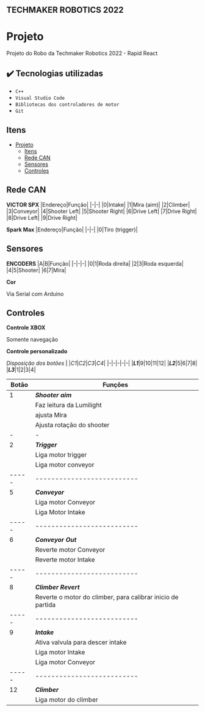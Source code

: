 ## TECHMAKER ROBOTICS 2022

# Projeto
Projeto do Robo da Techmaker Robotics 2022 - Rapid React

## ✔️ Tecnologias utilizadas

- ``C++``
- ``Visual Studio Code``
- ``Bibliotecas dos controladores de motor``
- ``Git``
## Itens

- [Projeto](#projeto)
  - [Itens](#itens)
  - [Rede CAN <a name = "CAN"></a>](#rede-can-)
  - [Sensores <a name = "Sensors"></a>](#sensores-)
  - [Controles <a name = "controls"></a>](#controles-)

## Rede CAN <a name = "CAN"></a>

**VICTOR SPX**
|Endereço|Função|
|-|-|
|0|Intake|
|1|Mira (aim)|
|2|Climber|
|3|Conveyor|
|4|Shooter Left|
|5|Shooter Right|
|6|Drive Left|
|7|Drive Right|
|8|Drive Left|
|9|Drive Right|

**Spark Max**
|Endereço|Função|
|-|-|
|0|Tiro (trigger)|

## Sensores <a name = "Sensors"></a>

**ENCODERS**
|A|B|Função|
|-|-|-|
|0|1|Roda direita|
|2|3|Roda esquerda|
|4|5|Shooter|
|6|7|Mira|

**Cor**

Via Serial com Arduino

## Controles <a name = "controls"></a>

**Controle XBOX**

Somente navegação

**Controle personalizado**

*Disposição dos botões*
| |_C1_|_C2_|_C3_|_C4_|
|-|-|-|-|-|
|**_L1_**|9|10|11|12|
|**_L2_**|5|6|7|8|
|**_L3_**|1|2|3|4|
  
|Botão|Funções|
|-|-|
|1|***Shooter aim***|
| |Faz leitura da Lumilight|
| |ajusta Mira|
| |Ajusta rotação do shooter|
|-|-|
|2|***Trigger***|
| |Liga motor trigger|
| |Liga motor conveyor|
|-----|--------------------------|
|5|***Conveyor***|
| |Liga motor Conveyor|
| |Liga Motor Intake|
|-----|--------------------------|
|6|***Conveyor Out***|
| |Reverte motor Conveyor|
| |Reverte motor Intake|
|-----|--------------------------|
|8|***Climber Revert***|
| |Reverte o motor do climber, para calibrar inicio de partida|
|-----|--------------------------|
|9|***Intake***|
| |Ativa valvula para descer intake|
| |Liga motor Intake|
| |Liga motor Conveyor|
|-----|--------------------------|
|12|***Climber***|
|  |Liga motor do climber|
